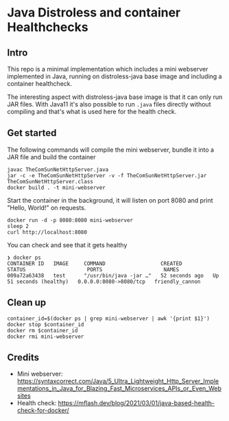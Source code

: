 # Java Distroless and container Healthchecks

## Intro

This repo is a minimal implementation which includes a mini webserver implemented in Java, running on distroless-java base image and including a container healthcheck.

The interesting aspect with distroless-java base image is that it can only run JAR files. With Java11 it's also possible to run `.java` files directly without compiling and that's what is used here for the health check.

## Get started

The following commands will compile the mini webserver, bundle it into a JAR file and build the container

```shell
javac TheComSunNetHttpServer.java
jar -c -e TheComSunNetHttpServer -v -f TheComSunNetHttpServer.jar TheComSunNetHttpServer.class 
docker build . -t mini-webserver
```

Start the container in the background, it will listen on port 8080 and print "Hello, World!" on requests.

```shell
docker run -d -p 8080:8080 mini-webserver
sleep 2
curl http://localhost:8080
```

You can check and see that it gets healthy

```
❯ docker ps                      
CONTAINER ID   IMAGE     COMMAND                  CREATED          STATUS                    PORTS                    NAMES
009a72a63438   test      "/usr/bin/java -jar …"   52 seconds ago   Up 51 seconds (healthy)   0.0.0.0:8080->8080/tcp   friendly_cannon
```

## Clean up

```shell
container_id=$(docker ps | grep mini-webserver | awk '{print $1}')
docker stop $container_id
docker rm $container_id
docker rmi mini-webserver
```

## Credits

- Mini webserver: https://syntaxcorrect.com/Java/5_Ultra_Lightweight_Http_Server_Implementations_in_Java_for_Blazing_Fast_Microservices_APIs_or_Even_Websites
- Health check: https://mflash.dev/blog/2021/03/01/java-based-health-check-for-docker/
